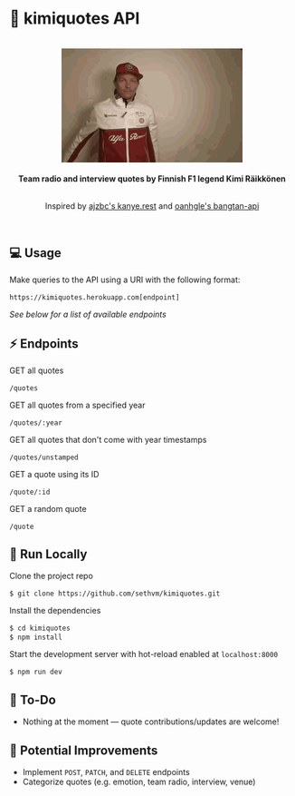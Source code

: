 # :speech_balloon: kimiquotes API

<br />
<div align=center>
    <img src='kimi.gif' width=320 height=201 />
</div>
<br />

<div align=center>
    <b>Team radio and interview quotes by Finnish F1 legend Kimi Räikkönen</b>
</div>
<br />

<p align=center>
	Inspired by <a href=https://github.com/ajzbc/kanye.rest>ajzbc's kanye.rest</a> and <a href=https://github.com/oanhgle/bangtan-api>oanhgle's bangtan-api</a>
</p>
<br />

## :computer: Usage
Make queries to the API using a URI with the following format:
```
https://kimiquotes.herokuapp.com[endpoint]
```
<p><em>See below for a list of available endpoints</em></p>

## :zap: Endpoints
GET all quotes
```
/quotes
```
GET all quotes from a specified year
```
/quotes/:year
```
GET all quotes that don't come with year timestamps
```
/quotes/unstamped
```
GET a quote using its ID
```
/quote/:id
```
GET a random quote
```
/quote
```

## :floppy_disk: Run Locally
Clone the project repo
```
$ git clone https://github.com/sethvm/kimiquotes.git
```
Install the dependencies
```
$ cd kimiquotes
$ npm install
```
Start the development server with hot-reload enabled at `localhost:8000`
```
$ npm run dev
```

## :memo: To-Do
 - Nothing at the moment — quote contributions/updates are welcome!

## :star2: Potential Improvements
 - Implement `POST`, `PATCH`, and `DELETE` endpoints
 - Categorize quotes (e.g. emotion, team radio, interview, venue)
